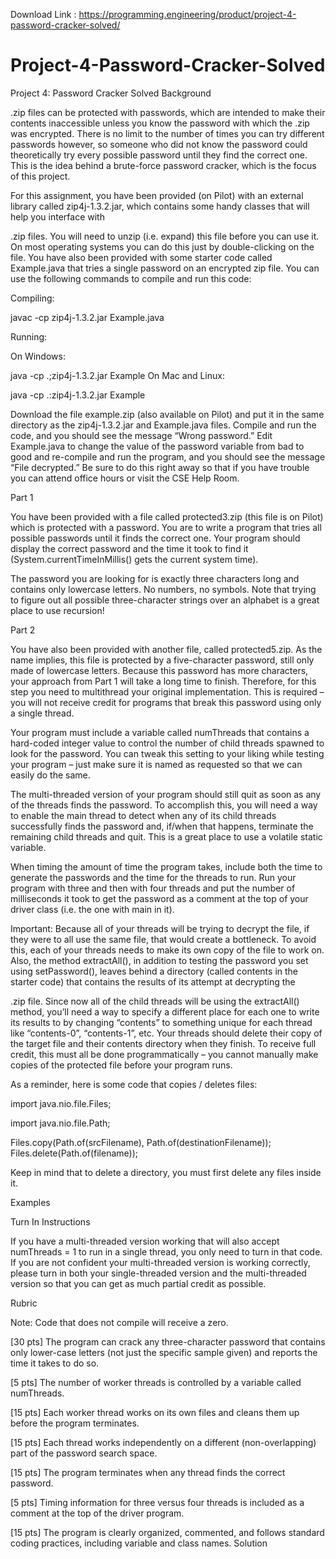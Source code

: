 Download Link : https://programming.engineering/product/project-4-password-cracker-solved/

# Project-4-Password-Cracker-Solved
Project 4: Password Cracker Solved
Background

.zip files can be protected with passwords, which are intended to make their contents inaccessible unless you know the password with which the .zip was encrypted. There is no limit to the number of times you can try different passwords however, so someone who did not know the password could theoretically try every possible password until they find the correct one. This is the idea behind a brute-force password cracker, which is the focus of this project.

For this assignment, you have been provided (on Pilot) with an external library called zip4j-1.3.2.jar, which contains some handy classes that will help you interface with

.zip files. You will need to unzip (i.e. expand) this file before you can use it. On most operating systems you can do this just by double-clicking on the file. You have also been provided with some starter code called Example.java that tries a single password on an encrypted zip file. You can use the following commands to compile and run this code:

Compiling:

javac -cp zip4j-1.3.2.jar Example.java

Running:

On Windows:

java -cp .;zip4j-1.3.2.jar Example On Mac and Linux:

java -cp .:zip4j-1.3.2.jar Example

Download the file example.zip (also available on Pilot) and put it in the same directory as the zip4j-1.3.2.jar and Example.java files. Compile and run the code, and you should see the message “Wrong password.” Edit Example.java to change the value of the password variable from bad to good and re-compile and run the program, and you should see the message “File decrypted.” Be sure to do this right away so that if you have trouble you can attend office hours or visit the CSE Help Room.

Part 1

You have been provided with a file called protected3.zip (this file is on Pilot) which is protected with a password. You are to write a program that tries all possible passwords until it finds the correct one. Your program should display the correct password and the time it took to find it (System.currentTimeInMillis() gets the current system time).

The password you are looking for is exactly three characters long and contains only lowercase letters. No numbers, no symbols. Note that trying to figure out all possible three-character strings over an alphabet is a great place to use recursion!

Part 2

You have also been provided with another file, called protected5.zip. As the name implies, this file is protected by a five-character password, still only made of lowercase letters. Because this password has more characters, your approach from Part 1 will take a long time to finish. Therefore, for this step you need to multithread your original implementation. This is required – you will not receive credit for programs that break this password using only a single thread.

Your program must include a variable called numThreads that contains a hard-coded integer value to control the number of child threads spawned to look for the password. You can tweak this setting to your liking while testing your program – just make sure it is named as requested so that we can easily do the same.

The multi-threaded version of your program should still quit as soon as any of the threads finds the password. To accomplish this, you will need a way to enable the main thread to detect when any of its child threads successfully finds the password and, if/when that happens, terminate the remaining child threads and quit. This is a great place to use a volatile static variable.

When timing the amount of time the program takes, include both the time to generate the passwords and the time for the threads to run. Run your program with three and then with four threads and put the number of milliseconds it took to get the password as a comment at the top of your driver class (i.e. the one with main in it).

Important: Because all of your threads will be trying to decrypt the file, if they were to all use the same file, that would create a bottleneck. To avoid this, each of your threads needs to make its own copy of the file to work on. Also, the method extractAll(), in addition to testing the password you set using setPassword(), leaves behind a directory (called contents in the starter code) that contains the results of its attempt at decrypting the

.zip file. Since now all of the child threads will be using the extractAll() method, you’ll need a way to specify a different place for each one to write its results to by changing “contents” to something unique for each thread like “contents-0”, “contents-1”, etc. Your threads should delete their copy of the target file and their contents directory when they finish. To receive full credit, this must all be done programmatically – you cannot manually make copies of the protected file before your program runs.

As a reminder, here is some code that copies / deletes files:

import java.nio.file.Files;

import java.nio.file.Path;

Files.copy(Path.of(srcFilename), Path.of(destinationFilename)); Files.delete(Path.of(filename));

Keep in mind that to delete a directory, you must first delete any files inside it.

Examples

Turn In Instructions

If you have a multi-threaded version working that will also accept numThreads = 1 to run in a single thread, you only need to turn in that code. If you are not confident your multi-threaded version is working correctly, please turn in both your single-threaded version and the multi-threaded version so that you can get as much partial credit as possible.

Rubric

Note: Code that does not compile will receive a zero.

[30 pts] The program can crack any three-character password that contains only lower-case letters (not just the specific sample given) and reports the time it takes to do so.

[5 pts] The number of worker threads is controlled by a variable called numThreads.

[15 pts] Each worker thread works on its own files and cleans them up before the program terminates.

[15 pts] Each thread works independently on a different (non-overlapping) part of the password search space.

[15 pts] The program terminates when any thread finds the correct password.

[5 pts] Timing information for three versus four threads is included as a comment at the top of the driver program.

[15 pts] The program is clearly organized, commented, and follows standard coding practices, including variable and class names.
Solution
